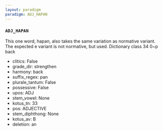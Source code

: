 ```yaml
---
layout: paradigm
paradigm: ADJ_HAPAN
---
```

### ` ADJ_HAPAN `

This one word, hapan, also takes the same variation as normative variant. The expected e variant is not normative, but used. Dictionary class 34 0~p back
* clitics: False
* grade_dir: strengthen
* harmony: back
* suffix_regex: pan
* plurale_tantum: False
* possessive: False
* upos: ADJ
* stem_vowel: None
* kotus_tn: 33
* pos: ADJECTIVE
* stem_diphthong: None
* kotus_av: B
* deletion: an
